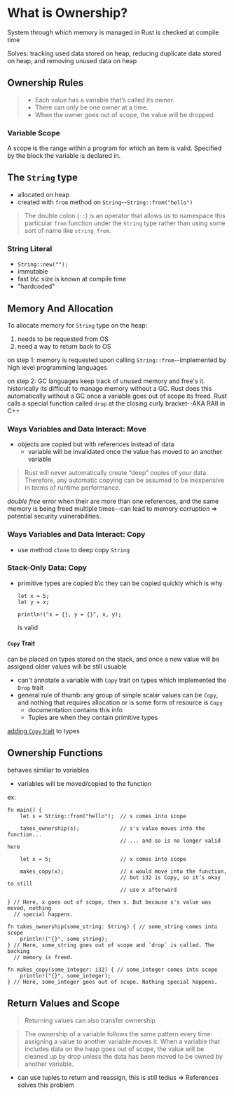    # What is Ownership?

System through which memory is managed in Rust is checked at compile time

Solves: tracking used data stored on heap, reducing duplicate data stored on heap, and removing unused data on heap

## Ownership Rules

> - Each value has a variable that’s called its owner.
> - There can only be one owner at a time.
> - When the owner goes out of scope, the value will be dropped.

### Variable Scope

A scope is the range within a program for which an item is valid. Specified by the block the variable is declared in.

## The `String` type

- allocated on heap
- created with `from` method on `String`--`String::from("hello")`
  
> The double colon (`::`) is an operator that allows us to namespace this particular `from` function under the `String` type rather than using some sort of name like `string_from`.

### String Literal

- `String::new("");`
- immutable
- fast b\c size is known at compile time
- "hardcoded"

## Memory And Allocation

To allocate memory for `String` type on the heap:

1. needs to be requested from OS
2. need a way to return back to OS

on step 1: memory is requested upon calling `String::from`--implemented by high level programming languages

on step 2: GC languages keep track of unused memory and free's it. historically its difficult to manage memory without a GC. Rust does this automatically without a GC once a variable goes out of scope its freed. Rust calls a special function called `drop` at the closing curly bracket--AKA RAII in C++

### Ways Variables and Data Interact: Move

- objects are copied but with references instead of data
  - variable will be invalidated once the value has moved to an another variable

> Rust will never automatically create “deep” copies of your data. Therefore, any automatic copying can be assumed to be inexpensive in terms of runtime performance.

*double free* error when their are more than one references, and the same memory is being freed multiple times--can lead to memory corruption => potential security vulnerabilities.

### Ways Variables and Data Interact: Copy

- use method `clone` to deep copy `String`

### Stack-Only Data: Copy

- primitive types are copied b\c they can be copied quickly which is why

    ```
    let x = 5;
    let y = x;

    println!("x = {}, y = {}", x, y);
    ```

    is valid

#### `Copy` Trait

can be placed on types stored on the stack, and once a new value will be assigned older values will be still usuable

- can't annotate a variable with `Copy` trait on types which implemented the `Drop` trait
- general rule of thumb: any group of simple scalar values can be `Copy`, and nothing that requires allocation or is some form of resource is `Copy`
  - documentation contains this info
  - Tuples are when they contain primitive types

[adding `Copy` trait](https://doc.rust-lang.org/book/appendix-03-derivable-traits.html) to types

## Ownership Functions

behaves similiar to variables

- variables will be moved/copied to the function

ex:
```
fn main() {
    let s = String::from("hello");  // s comes into scope

    takes_ownership(s);             // s's value moves into the function...
                                    // ... and so is no longer valid here

    let x = 5;                      // x comes into scope

    makes_copy(x);                  // x would move into the function,
                                    // but i32 is Copy, so it’s okay to still
                                    // use x afterward

} // Here, x goes out of scope, then s. But because s's value was moved, nothing
  // special happens.

fn takes_ownership(some_string: String) { // some_string comes into scope
    println!("{}", some_string);
} // Here, some_string goes out of scope and `drop` is called. The backing
  // memory is freed.

fn makes_copy(some_integer: i32) { // some_integer comes into scope
    println!("{}", some_integer);
} // Here, some_integer goes out of scope. Nothing special happens.
```

## Return Values and Scope

> Returning values can also transfer ownership

> The ownership of a variable follows the same pattern every time: assigning a value to another variable moves it. When a variable that includes data on the heap goes out of scope, the value will be cleaned up by drop unless the data has been moved to be owned by another variable.

- can use tuples to return and reassign, this is still tedius => References solves this problem